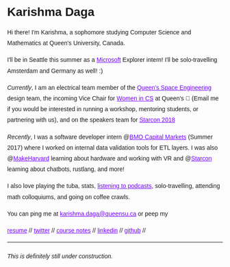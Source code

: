 <style>
  h1 a {display: none;}
  .container-lg {min-width: 200px; max-width: 680px; padding: 45px;}
  h1 {font-family: 'Work Sans', sans-serif;font-style: bold}
  h3,h4,h5,h6,p {line-height: 1.8em; font-family: 'Work Sans', sans-serif;}
  a {color: #7100FF}
</style>

# Karishma Daga

Hi there! I'm Karishma, a sophomore studying Computer Science and Mathematics at Queen's University, Canada. 

I'll be in Seattle this summer as a [Microsoft](https://www.microsoft.com/en-ca) Explorer intern! I'll be solo-travelling Amsterdam and Germany as well! :) 

*Currently*, I am an electrical team member of the [Queen's Space Engineering](http://qset.ca/) design team, the incoming Vice Chair for [Women in CS](http://qscwisc.weebly.com/) at Queen's 💖 (Email me if you would be interested in running a workshop, mentoring students, or partnering with us), and on the speakers team for [Starcon 2018](https://starcon.io/)

*Recently*, I was a software developer intern @[BMO Capital Markets](https://www.bmocm.com/) (Summer 2017) where I worked on internal data validation tools for ETL layers. I was also @[MakeHarvard](http://makeharvard.io/) learning about hardware and working with VR
and @[Starcon](https://starcon.io/) learning about chatbots, rustlang, and more! 

I also love playing the tuba, stats, [listening to podcasts](podcast.md), solo-travelling, attending math colloquiums, and going on coffee crawls. 

You can ping me at karishma.daga@queensu.ca or peep my

[resume](https://drive.google.com/file/d/16_wuQqkRYZVr2W3V9RRKUicrlVDE8YyV/view?usp=sharing)
//
[twitter](https://twitter.com/karishmadagaa)
//
[course notes](http://karishmadaga.com/course-notes)
//
[linkedin](https://www.linkedin.com/in/karishma-daga/)
//
[github](https://github.com/KarishmaDaga)
//

--- 
###### _This is definitely still under construction._
